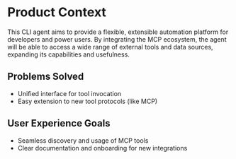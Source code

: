 # Product Context

This CLI agent aims to provide a flexible, extensible automation platform for developers and power users. By integrating the MCP ecosystem, the agent will be able to access a wide range of external tools and data sources, expanding its capabilities and usefulness.

## Problems Solved
- Unified interface for tool invocation
- Easy extension to new tool protocols (like MCP)

## User Experience Goals
- Seamless discovery and usage of MCP tools
- Clear documentation and onboarding for new integrations

